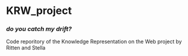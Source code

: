 # KRW_project
### _do you catch my drift?_
Code reporitory of the Knowledge Representation on the Web project by Ritten and Stella
